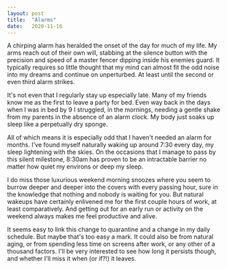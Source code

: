 ```yaml
---
layout: post
title:  "Alarms"
date:   2020-11-16
---
```

A chirping alarm has heralded the onset of the day for much of my life. My arms reach out of their own will, stabbing at the silence button with the precision and speed of a master fencer dipping inside his enemies guard. It typically requires so little thought that my mind can almost fit the odd noise into my dreams and continue on unperturbed. At least until the second or even third alarm strikes. 

It's not even that I regularly stay up especially late. Many of my friends know me as the first to leave a party for bed. Even way back in the days when I was in bed by 9 I struggled, in the mornings, needing a gentle shake from my parents in the absence of an alarm clock. My body just soaks up sleep like a perpetually dry sponge. 

All of which means it is especially odd that I haven't needed an alarm for months. I've found myself naturally waking up around 7:30 every day, my sleep lightening with the skies. On the occasions that I manage to pass by this silent milestone, 8:30am has proven to be an intractable barrier no matter how quiet my environs or deep my sleep. 

I do miss those luxurious weekend morning snoozes where you seem to burrow deeper and deeper into the covers with every passing hour, sure in the knowledge that nothing and nobody is waiting for you. But natural wakeups have certainly enlivened me for the first couple hours of work, at least comparatively. And getting out for an early run or activity on the weekend always makes me feel productive and alive. 

It seems easy to link this change to quarantine and a change in my daily schedule. But maybe that's too easy a mark. It could also be from natural aging, or from spending less time on screens after work, or any other of a thousand factors. I'll be very interested to see how long it persists though, and whether I'll miss it when (or if?!) it leaves. 